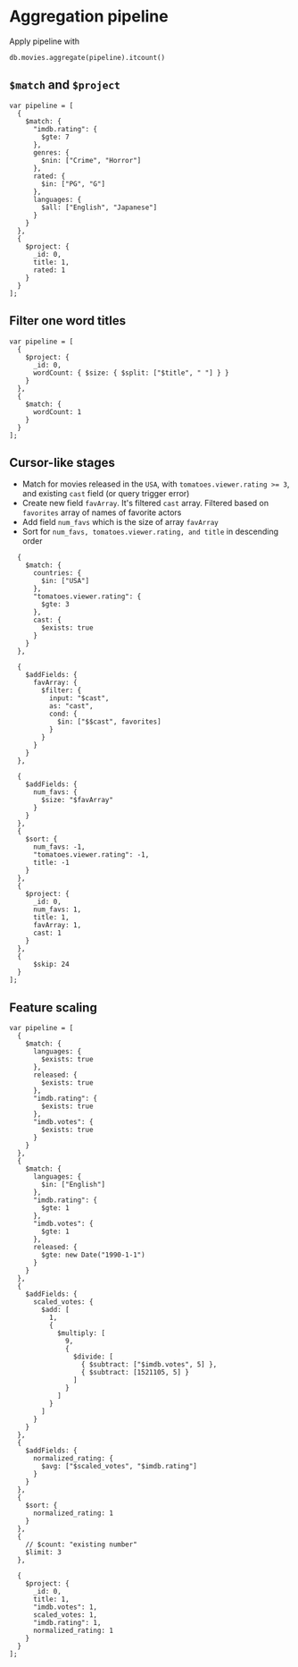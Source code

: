 # Aggregation pipeline

Apply pipeline with

```
db.movies.aggregate(pipeline).itcount()
```

## `$match` and `$project`

```
var pipeline = [
  {
    $match: {
      "imdb.rating": {
        $gte: 7
      },
      genres: {
        $nin: ["Crime", "Horror"]
      },
      rated: {
        $in: ["PG", "G"]
      },
      languages: {
        $all: ["English", "Japanese"]
      }
    }
  },
  {
    $project: {
      _id: 0,
      title: 1,
      rated: 1
    }
  }
];

```

## Filter one word titles

```
var pipeline = [
  {
    $project: {
      _id: 0,
      wordCount: { $size: { $split: ["$title", " "] } }
    }
  },
  {
    $match: {
      wordCount: 1
    }
  }
];

```

## Cursor-like stages

- Match for movies released in the `USA`, with `tomatoes.viewer.rating >= 3`, and existing `cast` field (or query trigger error)
- Create new field `favArray`. It's filtered `cast` array. Filtered based on `favorites` array of names of favorite actors
- Add field `num_favs` which is the size of array `favArray`
- Sort for `num_favs, tomatoes.viewer.rating, and title` in descending order

```var pipeline = [
  {
    $match: {
      countries: {
        $in: ["USA"]
      },
      "tomatoes.viewer.rating": {
        $gte: 3
      },
      cast: {
        $exists: true
      }
    }
  },

  {
    $addFields: {
      favArray: {
        $filter: {
          input: "$cast",
          as: "cast",
          cond: {
            $in: ["$$cast", favorites]
          }
        }
      }
    }
  },

  {
    $addFields: {
      num_favs: {
        $size: "$favArray"
      }
    }
  },
  {
    $sort: {
      num_favs: -1,
      "tomatoes.viewer.rating": -1,
      title: -1
    }
  },
  {
    $project: {
      _id: 0,
      num_favs: 1,
      title: 1,
      favArray: 1,
      cast: 1
    }
  },
  {
      $skip: 24
  }
];

```

## Feature scaling

```
var pipeline = [
  {
    $match: {
      languages: {
        $exists: true
      },
      released: {
        $exists: true
      },
      "imdb.rating": {
        $exists: true
      },
      "imdb.votes": {
        $exists: true
      }
    }
  },
  {
    $match: {
      languages: {
        $in: ["English"]
      },
      "imdb.rating": {
        $gte: 1
      },
      "imdb.votes": {
        $gte: 1
      },
      released: {
        $gte: new Date("1990-1-1")
      }
    }
  },
  {
    $addFields: {
      scaled_votes: {
        $add: [
          1,
          {
            $multiply: [
              9,
              {
                $divide: [
                  { $subtract: ["$imdb.votes", 5] },
                  { $subtract: [1521105, 5] }
                ]
              }
            ]
          }
        ]
      }
    }
  },
  {
    $addFields: {
      normalized_rating: {
        $avg: ["$scaled_votes", "$imdb.rating"]
      }
    }
  },
  {
    $sort: {
      normalized_rating: 1
    }
  },
  {
    // $count: "existing number"
    $limit: 3
  },

  {
    $project: {
      _id: 0,
      title: 1,
      "imdb.votes": 1,
      scaled_votes: 1,
      "imdb.rating": 1,
      normalized_rating: 1
    }
  }
];


```

